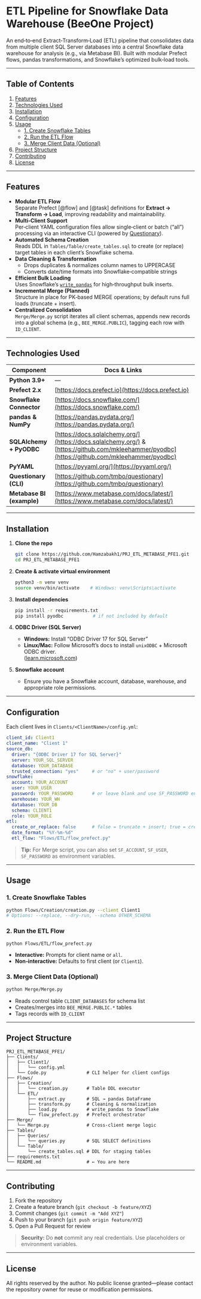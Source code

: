 # ETL Pipeline for Snowflake Data Warehouse (BeeOne Project)

An end‑to‑end Extract‑Transform‑Load (ETL) pipeline that consolidates data from multiple client SQL Server databases into a central Snowflake data warehouse for analysis (e.g., via Metabase BI). Built with modular Prefect flows, pandas transformations, and Snowflake’s optimized bulk‐load tools.

---

## Table of Contents

1. [Features](#features)  
2. [Technologies Used](#technologies-used)  
3. [Installation](#installation)  
4. [Configuration](#configuration)  
5. [Usage](#usage)  
   - [1. Create Snowflake Tables](#1-create-snowflake-tables)  
   - [2. Run the ETL Flow](#2-run-the-etl-flow)  
   - [3. Merge Client Data (Optional)](#3-merge-client-data-optional)  
6. [Project Structure](#project-structure)  
7. [Contributing](#contributing)  
8. [License](#license)  

---

## Features

- **Modular ETL Flow**  
  Separate Prefect [@flow] and [@task] definitions for **Extract → Transform → Load**, improving readability and maintainability.  
- **Multi‑Client Support**  
  Per‑client YAML configuration files allow single‑client or batch (“all”) processing via an interactive CLI (powered by [Questionary](https://github.com/tmbo/questionary)).  
- **Automated Schema Creation**  
  Reads DDL in `Tables/Table/create_tables.sql` to create (or replace) target tables in each client’s Snowflake schema.  
- **Data Cleaning & Transformation**  
  - Drops duplicates & normalizes column names to UPPERCASE  
  - Converts date/time formats into Snowflake‑compatible strings  
- **Efficient Bulk Loading**  
  Uses Snowflake’s [`write_pandas`](https://docs.snowflake.com/en/user-guide/python-connector-pandas.html) for high‑throughput bulk inserts.  
- **Incremental Merge (Planned)**  
  Structure in place for PK‐based MERGE operations; by default runs full loads (truncate + insert).  
- **Centralized Consolidation**  
  `Merge/Merge.py` script iterates all client schemas, appends new records into a global schema (e.g., `BEE_MERGE.PUBLIC`), tagging each row with `ID_CLIENT`.

---

## Technologies Used

| Component                   | Docs & Links                                                                                 |
| --------------------------- | -------------------------------------------------------------------------------------------- |
| **Python 3.9+**             | —                                                                                            |
| **Prefect 2.x**             | [https://docs.prefect.io](https://docs.prefect.io)                                           |
| **Snowflake Connector**     | [https://docs.snowflake.com/](https://docs.snowflake.com/)                                   |
| **pandas & NumPy**          | [https://pandas.pydata.org/](https://pandas.pydata.org/)                                     |
| **SQLAlchemy + PyODBC**     | [https://docs.sqlalchemy.org/](https://docs.sqlalchemy.org/) & [https://github.com/mkleehammer/pyodbc](https://github.com/mkleehammer/pyodbc) |
| **PyYAML**                  | [https://pyyaml.org/](https://pyyaml.org/)                                                   |
| **Questionary (CLI)**       | [https://github.com/tmbo/questionary](https://github.com/tmbo/questionary)                   |
| **Metabase BI (example)**   | [https://www.metabase.com/docs/latest/](https://www.metabase.com/docs/latest/)               |

---

## Installation

1. **Clone the repo**  
   ```bash
   git clone https://github.com/Hamzabakh1/PRJ_ETL_METABASE_PFE1.git
   cd PRJ_ETL_METABASE_PFE1
   ```

2. **Create & activate virtual environment**  
   ```bash
   python3 -m venv venv
   source venv/bin/activate    # Windows: venv\Scripts\activate
   ```

3. **Install dependencies**  
   ```bash
   pip install -r requirements.txt
   pip install pyodbc           # if not included by default
   ```

4. **ODBC Driver (SQL Server)**  
   - **Windows:** Install “ODBC Driver 17 for SQL Server”  
   - **Linux/Mac:** Follow Microsoft’s docs to install `unixODBC` + Microsoft ODBC driver.  
   ([learn.microsoft.com](https://learn.microsoft.com/sql/connect/odbc/download-odbc-driver-for-sql-server))  

5. **Snowflake account**  
   - Ensure you have a Snowflake account, database, warehouse, and appropriate role permissions.

---

## Configuration

Each client lives in `Clients/<ClientName>/config.yml`:

```yaml
client_id: Client1
client_name: "Client 1"
source_db:
  driver: "{ODBC Driver 17 for SQL Server}"
  server: YOUR_SQL_SERVER
  database: YOUR_DATABASE
  trusted_connection: "yes"     # or "no" + user/password
snowflake:
  account: YOUR_ACCOUNT
  user: YOUR_USER
  password: YOUR_PASSWORD       # or leave blank and use SF_PASSWORD env var
  warehouse: YOUR_WH
  database: YOUR_DB
  schema: CLIENT1
  role: YOUR_ROLE
etl:
  create_or_replace: false      # false = truncate + insert; true = create/replace
  date_format: "%Y-%m-%d"
  etl_flow: "Flows/ETL/flow_prefect.py"
```

> **Tip:** For Merge script, you can also set `SF_ACCOUNT`, `SF_USER`, `SF_PASSWORD` as environment variables.

---

## Usage

### 1. Create Snowflake Tables

```bash
python Flows/Creation/creation.py --client Client1
# Options: --replace, --dry-run, --schema OTHER_SCHEMA
```

### 2. Run the ETL Flow

```bash
python Flows/ETL/flow_prefect.py
```

- **Interactive:** Prompts for client name or `all`.  
- **Non‑interactive:** Defaults to first client (or `Client1`).

### 3. Merge Client Data (Optional)

```bash
python Merge/Merge.py
```

- Reads control table `CLIENT_DATABASES` for schema list  
- Creates/merges into `BEE_MERGE.PUBLIC.*` tables  
- Tags records with `ID_CLIENT`

---

## Project Structure

```
PRJ_ETL_METABASE_PFE1/
├── Clients/
│   ├── Client1/
│   │   └── config.yml
│   └── Code.py               # CLI helper for client configs
├── Flows/
│   ├── Creation/
│   │   └── creation.py       # Table DDL executor
│   └── ETL/
│       ├── extract.py        # SQL → pandas DataFrame
│       ├── transform.py      # Cleaning & normalization
│       ├── load.py           # write_pandas to Snowflake
│       └── flow_prefect.py   # Prefect orchestrator
├── Merge/
│   └── Merge.py              # Cross‑client merge logic
├── Tables/
│   ├── Queries/
│   │   └── queries.py        # SQL SELECT definitions
│   └── Table/
│       └── create_tables.sql # DDL for staging tables
├── requirements.txt
└── README.md                 # ← You are here
```

---

## Contributing

1. Fork the repository  
2. Create a feature branch (`git checkout -b feature/XYZ`)  
3. Commit changes (`git commit -m "Add XYZ"`)  
4. Push to your branch (`git push origin feature/XYZ`)  
5. Open a Pull Request for review  

> **Security:** Do **not** commit any real credentials. Use placeholders or environment variables.

---

## License

All rights reserved by the author. No public license granted—please contact the repository owner for reuse or modification permissions.
